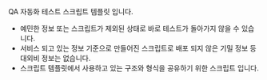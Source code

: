 QA 자동화 테스트 스크립트 템플릿 입니다.
- 예민한 정보 또는 스크립트가 제외된 상태로 바로 테스트가 돌아가지 않을 수 있습니다.
- 서비스 되고 있는 정보 기준으로 만들어진 스크립트로 배포 되지 않은 기밀 정보 등 대외비 정보는 없습니다.
- 스크립트 템플릿에서 사용하고 있는 구조와 형식을 공유하기 위한 스크립트 입니다.
